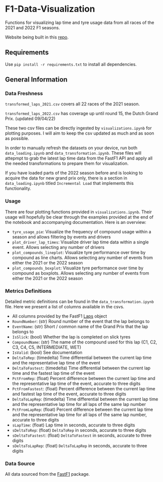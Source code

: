 # F1-Data-Visualization
Functions for visualizing lap time and tyre usage data from all races of the 2021 and 2022 F1 seasons.

Website being built in this [repo](https://github.com/brianmakesthings/F1-Web-Server.git).

## Requirements 
Use `pip install -r requirements.txt` to install all dependencies.

## General Information

### Data Freshness
`transformed_laps_2021.csv` covers all 22 races of the 2021 season.

`transformed_laps_2022.csv` has coverage up until round 15, the Dutch Grand Prix. (updated 09/04/22)

These two csv files can be directly ingested by `visualizations.ipynb` for plotting purposes. I will aim to keep the csv updated as much and as soon as possible.

In order to manually refresh the datasets on your device, run both `data_loading.ipynb` and `data_transformation.ipynb`. These files will attepmpt to grab the latest lap time data from the FastF1 API and apply all the needed transformations to prepare them for visualization.

If you have loaded parts of the 2022 season before and is looking to acquire the data for new grand prix only, there is a section in `data_loading.ipynb` titled `Incremental Load` that implements this functionality.

### Usage
There are four plotting functions provided in `visualizations.ipynb`. Their usage will hopefully be clear through the examples provided at the end of the notebook and accompanying documentation. Here is an overview:

- `tyre_usage_pie`: Visualize the frequency of compound usage within a season and allows filtering by events and drivers
- `plot_driver_lap_times`: Visualize driver lap time data within a single event. Allows selecting any number of drivers
- `plot_compounds_lineplot`: Visualize tyre performance over time by compound as line charts. Allows selecting any number of events from either the 2021 or the 2022 season
- `plot_compounds_boxplot`: Visualize tyre performance over time by compound as boxplots. Allows selecting any number of events from either the 2021 or the 2022 season

### Metrics Definitions
Detailed metric definitions can be found in the `data_transformation.ipynb` file. Here we present a list of columns available in the csvs.

- All columns provided by the FastF1 [Laps](https://theoehrly.github.io/Fast-F1/core.html?highlight=session#fastf1.core.Laps) object
- `RoundNumber`: (str) Round number of the event that the lap belongs to 
- `EventName`: (str) Short / common name of the Grand Prix that the lap belongs to 
- `IsSlick`: (bool) Whether the lap is completed on slick tyres
- `CompoundName`: (str) The name of the compound used for this lap (C1, C2, C3, C4, C5, INTERMEDIATE, WET)
- `IsValid`: (bool) See documentation
- `DeltaToRep`: (timedelta) Time differential between the current lap time and the representative lap time of the event
- `DeltaToFastest`: (timedelta) Time differential between the current lap time and the fastest lap time of the event
- `PctFromRep`: (float) Percent difference between the current lap time and the representative lap time of the event, accurate to three digits
- `PctFromFastest`: (float) Percent difference between the current lap time and fastest lap time of the event, accurate to three digits
- `DeltaToLapRep`: (timedelta) Time differential between the current lap time and the representative lap time for all laps of the same lap number
- `PctFromLapRep`: (float) Percent difference between the current lap time and the representative lap time for all laps of the same lap number, accurate to three digits
- `sLapTime`: (float) Lap time in seconds, accurate to three digits
- `sDeltaToRep`: (float) `DeltaToRep` in seconds, accurate to three digits
- `sDeltaToFastest`: (float) `DeltaToFastest` in seconds, accurate to three digits
- `sDeltaToLapRep`: (float) `DeltaToLapRep` in seconds, accurate to three digits

### Data Source
All data sourced from the [FastF1](https://github.com/theOehrly/Fast-F1) package.
